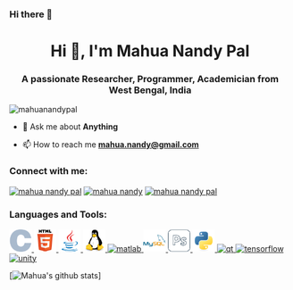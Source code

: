 ### Hi there 👋<h1 align="center">Hi 👋, I'm Mahua Nandy Pal</h1>
<h3 align="center">A passionate Researcher, Programmer, Academician from West Bengal, India</h3>

<p align="left"> <img src="https://komarev.com/ghpvc/?username=mahuanandypal&label=Profile%20views&color=0e75b6&style=flat" alt="mahuanandypal" /> </p>

- 💬 Ask me about **Anything**

- 📫 How to reach me **mahua.nandy@gmail.com**

<h3 align="left">Connect with me:</h3>
<p align="left">
<a href="https://linkedin.com/in/mahua nandy pal" target="blank"><img align="center" src="https://cdn.jsdelivr.net/npm/simple-icons@3.0.1/icons/linkedin.svg" alt="mahua nandy pal" height="30" width="40" /></a>
<a href="https://fb.com/mahua nandy" target="blank"><img align="center" src="https://cdn.jsdelivr.net/npm/simple-icons@3.0.1/icons/facebook.svg" alt="mahua nandy" height="30" width="40" /></a>
<a href="https://www.youtube.com/c/mahua nandy pal" target="blank"><img align="center" src="https://cdn.jsdelivr.net/npm/simple-icons@3.0.1/icons/youtube.svg" alt="mahua nandy pal" height="30" width="40" /></a>
</p>

<h3 align="left">Languages and Tools:</h3>
<p align="left"> <a href="https://www.cprogramming.com/" target="_blank"> <img src="https://raw.githubusercontent.com/devicons/devicon/master/icons/c/c-original.svg" alt="c" width="40" height="40"/> </a> <a href="https://www.w3.org/html/" target="_blank"> <img src="https://raw.githubusercontent.com/devicons/devicon/master/icons/html5/html5-original-wordmark.svg" alt="html5" width="40" height="40"/> </a> <a href="https://www.java.com" target="_blank"> <img src="https://raw.githubusercontent.com/devicons/devicon/master/icons/java/java-original.svg" alt="java" width="40" height="40"/> </a> <a href="https://www.linux.org/" target="_blank"> <img src="https://raw.githubusercontent.com/devicons/devicon/master/icons/linux/linux-original.svg" alt="linux" width="40" height="40"/> </a> <a href="https://www.mathworks.com/" target="_blank"> <img src="https://raw.githubusercontent.com/simple-icons/simple-icons/master/icons/mathworks.svg" alt="matlab" width="40" height="40"/> </a> <a href="https://www.mysql.com/" target="_blank"> <img src="https://raw.githubusercontent.com/devicons/devicon/master/icons/mysql/mysql-original-wordmark.svg" alt="mysql" width="40" height="40"/> </a> <a href="https://www.photoshop.com/en" target="_blank"> <img src="https://raw.githubusercontent.com/devicons/devicon/master/icons/photoshop/photoshop-line.svg" alt="photoshop" width="40" height="40"/> </a> <a href="https://www.python.org" target="_blank"> <img src="https://raw.githubusercontent.com/devicons/devicon/master/icons/python/python-original.svg" alt="python" width="40" height="40"/> </a> <a href="https://www.qt.io/" target="_blank"> <img src="https://upload.wikimedia.org/wikipedia/commons/0/0b/Qt_logo_2016.svg" alt="qt" width="40" height="40"/> </a> <a href="https://www.tensorflow.org" target="_blank"> <img src="https://www.vectorlogo.zone/logos/tensorflow/tensorflow-icon.svg" alt="tensorflow" width="40" height="40"/> </a> <a href="https://unity.com/" target="_blank"> <img src="https://www.vectorlogo.zone/logos/unity3d/unity3d-icon.svg" alt="unity" width="40" height="40"/> </a> </p>

[![Mahua's github stats](https://github-readme-stats.vercel.app/api?username=MahuaNandyPal)]
